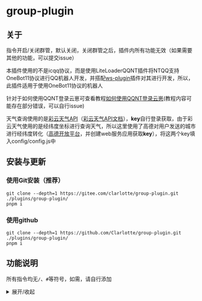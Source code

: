 # group-plugin

## 关于

指令开启/关闭群管，默认关闭，关闭群管之后，插件内所有功能无效（如果需要其他的功能，可以提交issue）

本插件使用的不是icqq协议，而是使用LiteLoaderQQNT插件将NTQQ支持OneBot11协议进行QQ机器人开发，并搭配[ws-plugin](https://gitee.com/xiaoye12123/ws-plugin)插件对其进行开发，所以，此插件适用于使用OneBot11协议的机器人<br>

针对于如何使用QQNT登录云崽可查看教程[如何使用QQNT登录云崽](https://gitee.com/clarlotte/docker-qqnt)(教程内容可能存在部分错误，可以自行issue)<br>

天气查询使用的是[彩云天气API](https://platform.caiyunapp.com/login)（[彩云天气API文档](https://docs.caiyunapp.com/docs/intro)），**key**自行登录获取，由于彩云天气使用的是经纬度坐标进行查询天气，所以这里使用了高德对用户发送的城市进行经纬度转化（[高德开放平台](https://lbs.amap.com/)，并创建web服务应用获取**key**），将这两个key填入config/config.js中<br>

## 安装与更新

### 使用Git安装（推荐）

```
git clone --depth=1 https://gitee.com/clarlotte/group-plugin.git ./plugins/group-plugin/
pnpm i
```
### 使用github

```
git clone --depth=1 https://github.com/Clarlotte/group-plugin.git ./plugins/group-plugin/
pnpm i
```
## 功能说明

所有指令均无`/`、`#`等符号，如需，请自行添加<br>

<details><summary>展开/收起</summary>

1. 今日日报<br>
![今日日报](https://s2.loli.net/2024/03/12/ed5NiS9tI6VDavn.png)
2. 日报推送<br>
![日报推送](https://s2.loli.net/2024/03/12/mYvcIKzHklhtsV9.jpg)
3. 禁言解禁<br>
![禁言解禁](https://s2.loli.net/2024/03/12/oJsKZtadzDV7ALH.jpg)
4. 天气查询<br>
![天气查询](https://s2.loli.net/2024/03/12/Kbx1EkUT9pO75Pm.jpg)<br>
5.发言日榜（月榜）<br>
![发言日榜](https://s2.loli.net/2024/03/12/QVkUE3ejnNfmOGZ.jpg)

</details>